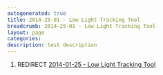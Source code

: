 ```yaml
---
autogenerated: true
title: 2014-25-01 - Low Light Tracking Tool
breadcrumb: 2014-25-01 - Low Light Tracking Tool
layout: page
categories: 
description: test description
---
```


1.  REDIRECT [2014-01-25 - Low Light Tracking Tool](2014-01-25_-_Low_Light_Tracking_Tool)
